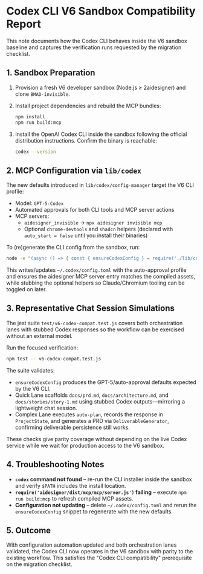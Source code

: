 # Codex CLI V6 Sandbox Compatibility Report

This note documents how the Codex CLI behaves inside the V6 sandbox baseline and captures the verification runs requested by the migration checklist.

## 1. Sandbox Preparation

1. Provision a fresh V6 developer sandbox (Node.js ≥ 2aidesigner) and clone `BMAD-invisible`.
2. Install project dependencies and rebuild the MCP bundles:

   ```bash
   npm install
   npm run build:mcp
   ```

3. Install the OpenAI Codex CLI inside the sandbox following the official distribution instructions. Confirm the binary is reachable:

   ```bash
   codex --version
   ```

## 2. MCP Configuration via `lib/codex`

The new defaults introduced in `lib/codex/config-manager` target the V6 CLI profile:

- Model: `GPT-5-Codex`
- Automated approvals for both CLI tools and MCP server actions
- MCP servers:
  - `aidesigner_invisible` → `npx aidesigner invisible mcp`
  - Optional `chrome-devtools` and `shadcn` helpers (declared with
    `auto_start = false` until you install their binaries)

To (re)generate the CLI config from the sandbox, run:

```bash
node -e "(async () => { const { ensureCodexConfig } = require('./lib/codex/config-manager.js'); const result = await ensureCodexConfig({ nonInteractive: false }); console.log('Codex config written to', result.configPath); })();"
```

This writes/updates `~/.codex/config.toml` with the auto-approval profile and ensures the aidesigner MCP server entry matches the compiled assets, while stubbing the optional helpers so Claude/Chromium tooling can be toggled on later.

## 3. Representative Chat Session Simulations

The jest suite `test/v6-codex-compat.test.js` covers both orchestration lanes with stubbed Codex responses so the workflow can be exercised without an external model.

Run the focused verification:

```bash
npm test -- v6-codex-compat.test.js
```

The suite validates:

- `ensureCodexConfig` produces the GPT-5/auto-approval defaults expected by the V6 CLI.
- Quick Lane scaffolds `docs/prd.md`, `docs/architecture.md`, and `docs/stories/story-1.md` using stubbed Codex outputs—mirroring a lightweight chat session.
- Complex Lane executes `auto-plan`, records the response in `ProjectState`, and generates a PRD via `DeliverableGenerator`, confirming deliverable persistence still works.

These checks give parity coverage without depending on the live Codex service while we wait for production access to the V6 sandbox.

## 4. Troubleshooting Notes

- **`codex` command not found** – re-run the CLI installer inside the sandbox and verify `$PATH` includes the install location.
- **`require('aidesigner/dist/mcp/mcp/server.js')` failing** – execute `npm run build:mcp` to refresh compiled MCP assets.
- **Configuration not updating** – delete `~/.codex/config.toml` and rerun the `ensureCodexConfig` snippet to regenerate with the new defaults.

## 5. Outcome

With configuration automation updated and both orchestration lanes validated, the Codex CLI now operates in the V6 sandbox with parity to the existing workflow. This satisfies the "Codex CLI compatibility" prerequisite on the migration checklist.
